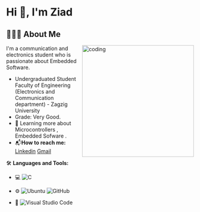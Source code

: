 # Hi 👋, I'm Ziad

## 👨🏻‍💻 About Me                                      
<img align="right" alt="coding" width="300" src="https://github.com/user-attachments/assets/f54f3062-b032-4651-a317-4355cc531cbe" >
I'm a communication and electronics student who is passionate about Embedded Software.  

  - Undergraduated Student Faculty of Engineering (Electronics and Communication department) - Zagzig University
  - Grade: Very Good.
  - 🌱 Learning more about Microcontrollers , Embedded Sofware .    
  - 📬**How to reach me:** [Linkedin](https://www.linkedin.com/in/ziad-ahmed-6810a42b3/) [Gmail](mailto:za3978510@gmail.com)

🛠 **Languages and Tools:**

- 💻 ![C](https://img.shields.io/badge/-C-05122A?style=flat&logo=c) 

- ⚙️ ![Ubuntu](https://img.shields.io/badge/-Ubuntu-05122A?style=flat&logo=ubuntu) ![GitHub](https://img.shields.io/badge/-GitHub-05122A?style=flat&logo=github) 

- 🔧 ![Visual Studio Code](https://img.shields.io/badge/-Visual%20Studio%20Code-05122A?style=flat&logo=visual-studio-code&logoColor=007ACC) 





